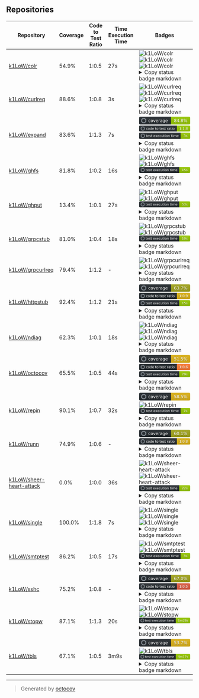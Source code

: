 ## Repositories

| Repository | Coverage | Code to Test Ratio | Time Execution Time | Badges |
| --- | --- | --- | --- | --- |
| [k1LoW/colr](https://github.com/k1LoW/colr) | 54.9% | 1:0.5 | 27s | ![k1LoW/colr](https://raw.githubusercontent.com/k1LoW/octocovs/main/badges/k1LoW/colr/coverage.svg) ![k1LoW/colr](https://raw.githubusercontent.com/k1LoW/octocovs/main/badges/k1LoW/colr/ratio.svg) ![k1LoW/colr](https://raw.githubusercontent.com/k1LoW/octocovs/main/badges/k1LoW/colr/time.svg) <details><summary>Copy status badge markdown</summary>```![Coverage](https://raw.githubusercontent.com/k1LoW/octocovs/main/badges/k1LoW/colr/coverage.svg)```<br>```![Code to Test Ratio](https://raw.githubusercontent.com/k1LoW/octocovs/main/badges/k1LoW/colr/ratio.svg)```<br>```![Test Execution Time](https://raw.githubusercontent.com/k1LoW/octocovs/main/badges/k1LoW/colr/time.svg)```</details> |
| [k1LoW/curlreq](https://github.com/k1LoW/curlreq) | 88.6% | 1:0.8 | 3s | ![k1LoW/curlreq](https://raw.githubusercontent.com/k1LoW/octocovs/main/badges/k1LoW/curlreq/coverage.svg) ![k1LoW/curlreq](https://raw.githubusercontent.com/k1LoW/octocovs/main/badges/k1LoW/curlreq/ratio.svg) ![k1LoW/curlreq](https://raw.githubusercontent.com/k1LoW/octocovs/main/badges/k1LoW/curlreq/time.svg) <details><summary>Copy status badge markdown</summary>```![Coverage](https://raw.githubusercontent.com/k1LoW/octocovs/main/badges/k1LoW/curlreq/coverage.svg)```<br>```![Code to Test Ratio](https://raw.githubusercontent.com/k1LoW/octocovs/main/badges/k1LoW/curlreq/ratio.svg)```<br>```![Test Execution Time](https://raw.githubusercontent.com/k1LoW/octocovs/main/badges/k1LoW/curlreq/time.svg)```</details> |
| [k1LoW/expand](https://github.com/k1LoW/expand) | 83.6% | 1:1.3 | 7s | ![k1LoW/expand](https://raw.githubusercontent.com/k1LoW/octocovs/main/badges/k1LoW/expand/coverage.svg) ![k1LoW/expand](https://raw.githubusercontent.com/k1LoW/octocovs/main/badges/k1LoW/expand/ratio.svg) ![k1LoW/expand](https://raw.githubusercontent.com/k1LoW/octocovs/main/badges/k1LoW/expand/time.svg) <details><summary>Copy status badge markdown</summary>```![Coverage](https://raw.githubusercontent.com/k1LoW/octocovs/main/badges/k1LoW/expand/coverage.svg)```<br>```![Code to Test Ratio](https://raw.githubusercontent.com/k1LoW/octocovs/main/badges/k1LoW/expand/ratio.svg)```<br>```![Test Execution Time](https://raw.githubusercontent.com/k1LoW/octocovs/main/badges/k1LoW/expand/time.svg)```</details> |
| [k1LoW/ghfs](https://github.com/k1LoW/ghfs) | 81.8% | 1:0.2 | 16s | ![k1LoW/ghfs](https://raw.githubusercontent.com/k1LoW/octocovs/main/badges/k1LoW/ghfs/coverage.svg) ![k1LoW/ghfs](https://raw.githubusercontent.com/k1LoW/octocovs/main/badges/k1LoW/ghfs/ratio.svg) ![k1LoW/ghfs](https://raw.githubusercontent.com/k1LoW/octocovs/main/badges/k1LoW/ghfs/time.svg) <details><summary>Copy status badge markdown</summary>```![Coverage](https://raw.githubusercontent.com/k1LoW/octocovs/main/badges/k1LoW/ghfs/coverage.svg)```<br>```![Code to Test Ratio](https://raw.githubusercontent.com/k1LoW/octocovs/main/badges/k1LoW/ghfs/ratio.svg)```<br>```![Test Execution Time](https://raw.githubusercontent.com/k1LoW/octocovs/main/badges/k1LoW/ghfs/time.svg)```</details> |
| [k1LoW/ghput](https://github.com/k1LoW/ghput) | 13.4% | 1:0.1 | 27s | ![k1LoW/ghput](https://raw.githubusercontent.com/k1LoW/octocovs/main/badges/k1LoW/ghput/coverage.svg) ![k1LoW/ghput](https://raw.githubusercontent.com/k1LoW/octocovs/main/badges/k1LoW/ghput/ratio.svg) ![k1LoW/ghput](https://raw.githubusercontent.com/k1LoW/octocovs/main/badges/k1LoW/ghput/time.svg) <details><summary>Copy status badge markdown</summary>```![Coverage](https://raw.githubusercontent.com/k1LoW/octocovs/main/badges/k1LoW/ghput/coverage.svg)```<br>```![Code to Test Ratio](https://raw.githubusercontent.com/k1LoW/octocovs/main/badges/k1LoW/ghput/ratio.svg)```<br>```![Test Execution Time](https://raw.githubusercontent.com/k1LoW/octocovs/main/badges/k1LoW/ghput/time.svg)```</details> |
| [k1LoW/grpcstub](https://github.com/k1LoW/grpcstub) | 81.0% | 1:0.4 | 18s | ![k1LoW/grpcstub](https://raw.githubusercontent.com/k1LoW/octocovs/main/badges/k1LoW/grpcstub/coverage.svg) ![k1LoW/grpcstub](https://raw.githubusercontent.com/k1LoW/octocovs/main/badges/k1LoW/grpcstub/ratio.svg) ![k1LoW/grpcstub](https://raw.githubusercontent.com/k1LoW/octocovs/main/badges/k1LoW/grpcstub/time.svg) <details><summary>Copy status badge markdown</summary>```![Coverage](https://raw.githubusercontent.com/k1LoW/octocovs/main/badges/k1LoW/grpcstub/coverage.svg)```<br>```![Code to Test Ratio](https://raw.githubusercontent.com/k1LoW/octocovs/main/badges/k1LoW/grpcstub/ratio.svg)```<br>```![Test Execution Time](https://raw.githubusercontent.com/k1LoW/octocovs/main/badges/k1LoW/grpcstub/time.svg)```</details> |
| [k1LoW/grpcurlreq](https://github.com/k1LoW/grpcurlreq) | 79.4% | 1:1.2 | - | ![k1LoW/grpcurlreq](https://raw.githubusercontent.com/k1LoW/octocovs/main/badges/k1LoW/grpcurlreq/coverage.svg) ![k1LoW/grpcurlreq](https://raw.githubusercontent.com/k1LoW/octocovs/main/badges/k1LoW/grpcurlreq/ratio.svg) <details><summary>Copy status badge markdown</summary>```![Coverage](https://raw.githubusercontent.com/k1LoW/octocovs/main/badges/k1LoW/grpcurlreq/coverage.svg)```<br>```![Code to Test Ratio](https://raw.githubusercontent.com/k1LoW/octocovs/main/badges/k1LoW/grpcurlreq/ratio.svg)```</details> |
| [k1LoW/httpstub](https://github.com/k1LoW/httpstub) | 92.4% | 1:1.2 | 21s | ![k1LoW/httpstub](https://raw.githubusercontent.com/k1LoW/octocovs/main/badges/k1LoW/httpstub/coverage.svg) ![k1LoW/httpstub](https://raw.githubusercontent.com/k1LoW/octocovs/main/badges/k1LoW/httpstub/ratio.svg) ![k1LoW/httpstub](https://raw.githubusercontent.com/k1LoW/octocovs/main/badges/k1LoW/httpstub/time.svg) <details><summary>Copy status badge markdown</summary>```![Coverage](https://raw.githubusercontent.com/k1LoW/octocovs/main/badges/k1LoW/httpstub/coverage.svg)```<br>```![Code to Test Ratio](https://raw.githubusercontent.com/k1LoW/octocovs/main/badges/k1LoW/httpstub/ratio.svg)```<br>```![Test Execution Time](https://raw.githubusercontent.com/k1LoW/octocovs/main/badges/k1LoW/httpstub/time.svg)```</details> |
| [k1LoW/ndiag](https://github.com/k1LoW/ndiag) | 62.3% | 1:0.1 | 18s | ![k1LoW/ndiag](https://raw.githubusercontent.com/k1LoW/octocovs/main/badges/k1LoW/ndiag/coverage.svg) ![k1LoW/ndiag](https://raw.githubusercontent.com/k1LoW/octocovs/main/badges/k1LoW/ndiag/ratio.svg) ![k1LoW/ndiag](https://raw.githubusercontent.com/k1LoW/octocovs/main/badges/k1LoW/ndiag/time.svg) <details><summary>Copy status badge markdown</summary>```![Coverage](https://raw.githubusercontent.com/k1LoW/octocovs/main/badges/k1LoW/ndiag/coverage.svg)```<br>```![Code to Test Ratio](https://raw.githubusercontent.com/k1LoW/octocovs/main/badges/k1LoW/ndiag/ratio.svg)```<br>```![Test Execution Time](https://raw.githubusercontent.com/k1LoW/octocovs/main/badges/k1LoW/ndiag/time.svg)```</details> |
| [k1LoW/octocov](https://github.com/k1LoW/octocov) | 65.5% | 1:0.5 | 44s | ![k1LoW/octocov](https://raw.githubusercontent.com/k1LoW/octocovs/main/badges/k1LoW/octocov/coverage.svg) ![k1LoW/octocov](https://raw.githubusercontent.com/k1LoW/octocovs/main/badges/k1LoW/octocov/ratio.svg) ![k1LoW/octocov](https://raw.githubusercontent.com/k1LoW/octocovs/main/badges/k1LoW/octocov/time.svg) <details><summary>Copy status badge markdown</summary>```![Coverage](https://raw.githubusercontent.com/k1LoW/octocovs/main/badges/k1LoW/octocov/coverage.svg)```<br>```![Code to Test Ratio](https://raw.githubusercontent.com/k1LoW/octocovs/main/badges/k1LoW/octocov/ratio.svg)```<br>```![Test Execution Time](https://raw.githubusercontent.com/k1LoW/octocovs/main/badges/k1LoW/octocov/time.svg)```</details> |
| [k1LoW/repin](https://github.com/k1LoW/repin) | 90.1% | 1:0.7 | 32s | ![k1LoW/repin](https://raw.githubusercontent.com/k1LoW/octocovs/main/badges/k1LoW/repin/coverage.svg) ![k1LoW/repin](https://raw.githubusercontent.com/k1LoW/octocovs/main/badges/k1LoW/repin/ratio.svg) ![k1LoW/repin](https://raw.githubusercontent.com/k1LoW/octocovs/main/badges/k1LoW/repin/time.svg) <details><summary>Copy status badge markdown</summary>```![Coverage](https://raw.githubusercontent.com/k1LoW/octocovs/main/badges/k1LoW/repin/coverage.svg)```<br>```![Code to Test Ratio](https://raw.githubusercontent.com/k1LoW/octocovs/main/badges/k1LoW/repin/ratio.svg)```<br>```![Test Execution Time](https://raw.githubusercontent.com/k1LoW/octocovs/main/badges/k1LoW/repin/time.svg)```</details> |
| [k1LoW/runn](https://github.com/k1LoW/runn) | 74.9% | 1:0.6 | - | ![k1LoW/runn](https://raw.githubusercontent.com/k1LoW/octocovs/main/badges/k1LoW/runn/coverage.svg) ![k1LoW/runn](https://raw.githubusercontent.com/k1LoW/octocovs/main/badges/k1LoW/runn/ratio.svg) <details><summary>Copy status badge markdown</summary>```![Coverage](https://raw.githubusercontent.com/k1LoW/octocovs/main/badges/k1LoW/runn/coverage.svg)```<br>```![Code to Test Ratio](https://raw.githubusercontent.com/k1LoW/octocovs/main/badges/k1LoW/runn/ratio.svg)```</details> |
| [k1LoW/sheer-heart-attack](https://github.com/k1LoW/sheer-heart-attack) | 0.0% | 1:0.0 | 36s | ![k1LoW/sheer-heart-attack](https://raw.githubusercontent.com/k1LoW/octocovs/main/badges/k1LoW/sheer-heart-attack/coverage.svg) ![k1LoW/sheer-heart-attack](https://raw.githubusercontent.com/k1LoW/octocovs/main/badges/k1LoW/sheer-heart-attack/ratio.svg) ![k1LoW/sheer-heart-attack](https://raw.githubusercontent.com/k1LoW/octocovs/main/badges/k1LoW/sheer-heart-attack/time.svg) <details><summary>Copy status badge markdown</summary>```![Coverage](https://raw.githubusercontent.com/k1LoW/octocovs/main/badges/k1LoW/sheer-heart-attack/coverage.svg)```<br>```![Code to Test Ratio](https://raw.githubusercontent.com/k1LoW/octocovs/main/badges/k1LoW/sheer-heart-attack/ratio.svg)```<br>```![Test Execution Time](https://raw.githubusercontent.com/k1LoW/octocovs/main/badges/k1LoW/sheer-heart-attack/time.svg)```</details> |
| [k1LoW/single](https://github.com/k1LoW/single) | 100.0% | 1:1.8 | 7s | ![k1LoW/single](https://raw.githubusercontent.com/k1LoW/octocovs/main/badges/k1LoW/single/coverage.svg) ![k1LoW/single](https://raw.githubusercontent.com/k1LoW/octocovs/main/badges/k1LoW/single/ratio.svg) ![k1LoW/single](https://raw.githubusercontent.com/k1LoW/octocovs/main/badges/k1LoW/single/time.svg) <details><summary>Copy status badge markdown</summary>```![Coverage](https://raw.githubusercontent.com/k1LoW/octocovs/main/badges/k1LoW/single/coverage.svg)```<br>```![Code to Test Ratio](https://raw.githubusercontent.com/k1LoW/octocovs/main/badges/k1LoW/single/ratio.svg)```<br>```![Test Execution Time](https://raw.githubusercontent.com/k1LoW/octocovs/main/badges/k1LoW/single/time.svg)```</details> |
| [k1LoW/smtptest](https://github.com/k1LoW/smtptest) | 86.2% | 1:0.5 | 17s | ![k1LoW/smtptest](https://raw.githubusercontent.com/k1LoW/octocovs/main/badges/k1LoW/smtptest/coverage.svg) ![k1LoW/smtptest](https://raw.githubusercontent.com/k1LoW/octocovs/main/badges/k1LoW/smtptest/ratio.svg) ![k1LoW/smtptest](https://raw.githubusercontent.com/k1LoW/octocovs/main/badges/k1LoW/smtptest/time.svg) <details><summary>Copy status badge markdown</summary>```![Coverage](https://raw.githubusercontent.com/k1LoW/octocovs/main/badges/k1LoW/smtptest/coverage.svg)```<br>```![Code to Test Ratio](https://raw.githubusercontent.com/k1LoW/octocovs/main/badges/k1LoW/smtptest/ratio.svg)```<br>```![Test Execution Time](https://raw.githubusercontent.com/k1LoW/octocovs/main/badges/k1LoW/smtptest/time.svg)```</details> |
| [k1LoW/sshc](https://github.com/k1LoW/sshc) | 75.2% | 1:0.8 | - | ![k1LoW/sshc](https://raw.githubusercontent.com/k1LoW/octocovs/main/badges/k1LoW/sshc/coverage.svg) ![k1LoW/sshc](https://raw.githubusercontent.com/k1LoW/octocovs/main/badges/k1LoW/sshc/ratio.svg) <details><summary>Copy status badge markdown</summary>```![Coverage](https://raw.githubusercontent.com/k1LoW/octocovs/main/badges/k1LoW/sshc/coverage.svg)```<br>```![Code to Test Ratio](https://raw.githubusercontent.com/k1LoW/octocovs/main/badges/k1LoW/sshc/ratio.svg)```</details> |
| [k1LoW/stopw](https://github.com/k1LoW/stopw) | 87.1% | 1:1.3 | 20s | ![k1LoW/stopw](https://raw.githubusercontent.com/k1LoW/octocovs/main/badges/k1LoW/stopw/coverage.svg) ![k1LoW/stopw](https://raw.githubusercontent.com/k1LoW/octocovs/main/badges/k1LoW/stopw/ratio.svg) ![k1LoW/stopw](https://raw.githubusercontent.com/k1LoW/octocovs/main/badges/k1LoW/stopw/time.svg) <details><summary>Copy status badge markdown</summary>```![Coverage](https://raw.githubusercontent.com/k1LoW/octocovs/main/badges/k1LoW/stopw/coverage.svg)```<br>```![Code to Test Ratio](https://raw.githubusercontent.com/k1LoW/octocovs/main/badges/k1LoW/stopw/ratio.svg)```<br>```![Test Execution Time](https://raw.githubusercontent.com/k1LoW/octocovs/main/badges/k1LoW/stopw/time.svg)```</details> |
| [k1LoW/tbls](https://github.com/k1LoW/tbls) | 67.1% | 1:0.5 | 3m9s | ![k1LoW/tbls](https://raw.githubusercontent.com/k1LoW/octocovs/main/badges/k1LoW/tbls/coverage.svg) ![k1LoW/tbls](https://raw.githubusercontent.com/k1LoW/octocovs/main/badges/k1LoW/tbls/ratio.svg) ![k1LoW/tbls](https://raw.githubusercontent.com/k1LoW/octocovs/main/badges/k1LoW/tbls/time.svg) <details><summary>Copy status badge markdown</summary>```![Coverage](https://raw.githubusercontent.com/k1LoW/octocovs/main/badges/k1LoW/tbls/coverage.svg)```<br>```![Code to Test Ratio](https://raw.githubusercontent.com/k1LoW/octocovs/main/badges/k1LoW/tbls/ratio.svg)```<br>```![Test Execution Time](https://raw.githubusercontent.com/k1LoW/octocovs/main/badges/k1LoW/tbls/time.svg)```</details> |

---

> Generated by [octocov](https://github.com/k1LoW/octocov)
